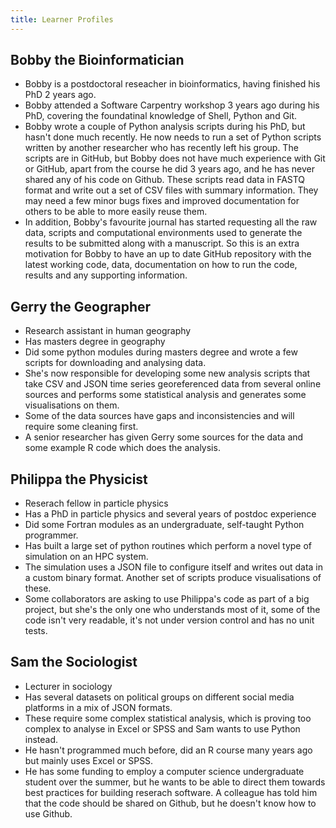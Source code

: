 ```yaml
---
title: Learner Profiles
---
```


## Bobby the Bioinformatician
* Bobby is a postdoctoral reseacher in bioinformatics, having finished his PhD 2 years ago.
* Bobby attended a Software Carpentry workshop 3 years ago during his PhD, covering the foundatinal knowledge of Shell, Python and Git. 
* Bobby wrote a couple of Python analysis scripts during his PhD, but hasn't done much recently. He now needs to run a set of Python scripts written by another researcher who has recently left his group. The scripts are in GitHub, but Bobby does not have much experience with Git or GitHub, apart from the course he did 3 years ago, and he has never shared any of his code on Github. These scripts read data in FASTQ format and write out a set of CSV files with summary information. They may need a few minor bugs fixes and improved documentation for others to be able to more easily reuse them. 
* In addition, Bobby's favourite journal has started requesting all the raw data, scripts and computational environments used to generate the results to be submitted along with a manuscript. So this is an extra motivation for Bobby to have an up to date GitHub repository with the latest working code, data, documentation on how to run the code, results and any supporting information. 

## Gerry the Geographer
* Research assistant in human geography
* Has masters degree in geography
* Did some python modules during masters degree and wrote a few scripts for downloading and analysing data.
* She's now responsible for developing some new analysis scripts that take CSV and JSON time series georeferenced data from several online sources and performs some statistical analysis and generates some visualisations on them.
* Some of the data sources have gaps and inconsistencies and will require some cleaning first.
* A senior researcher has given Gerry some sources for the data and some example R code which does the analysis.  

## Philippa the Physicist
* Reserach fellow in particle physics
* Has a PhD in particle physics and several years of postdoc experience
* Did some Fortran modules as an undergraduate, self-taught Python programmer. 
* Has built a large set of python routines which perform a novel type of simulation on an HPC system.
* The simulation uses a JSON file to configure itself and writes out data in a custom binary format. Another set of scripts produce visualisations of these. 
* Some collaborators are asking to use Philippa's code as part of a big project, but she's the only one who understands most of it, some of the code isn't very readable, it's not under version control and has no unit tests. 

## Sam the Sociologist
* Lecturer in sociology
* Has several datasets on political groups on different social media platforms in a mix of JSON formats.
* These require some complex statistical analysis, which is proving too complex to analyse in Excel or SPSS and Sam wants to use Python instead.
* He hasn't programmed much before, did an R course many years ago but mainly uses Excel or SPSS.
* He has some funding to employ a computer science undergraduate student over the summer, but he wants to be able to direct them towards best practices for building reserach software. A colleague has told him that the code should be shared on Github, but he doesn't know how to use Github.
  

